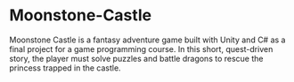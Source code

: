 # Moonstone-Castle
Moonstone Castle is a fantasy adventure game built with Unity and C# as a final project for a game programming course. In this short, quest-driven story, the player must solve puzzles and battle dragons to rescue the princess trapped in the castle.
